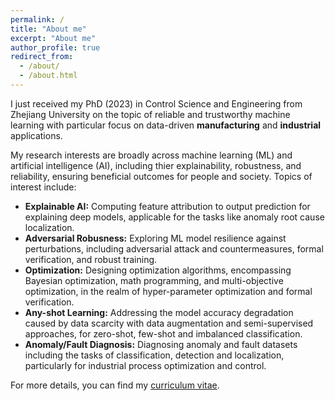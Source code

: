 ```yaml
---
permalink: /
title: "About me"
excerpt: "About me"
author_profile: true
redirect_from: 
  - /about/
  - /about.html
---
```

I just received my PhD (2023) in Control Science and Engineering from Zhejiang University on the topic of reliable and trustworthy machine learning with particular focus on data-driven **manufacturing** and **industrial** applications.

My research interests are broadly across machine learning (ML) and artificial intelligence (AI), including thier explainability, robustness, and reliability, ensuring beneficial outcomes for people and society. Topics of interest include:

- **Explainable AI:** Computing feature attribution to output prediction for explaining deep models, applicable for the tasks like anomaly root cause localization.
- **Adversarial Robusness:** Exploring ML model resilience against perturbations, including adversarial attack and countermeasures, formal verification, and robust training.
- **Optimization:** Designing optimization algorithms, encompassing Bayesian optimization, math programming, and multi-objective optimization, in the realm of hyper-parameter optimization and formal verification.
- **Any-shot Learning:** Addressing the model accuracy degradation caused by data scarcity with data augmentation and semi-supervised approaches, for zero-shot, few-shot and imbalanced classification.
- **Anomaly/Fault Diagnosis:** Diagnosing anomaly and fault datasets including the tasks of classification, detection and localization, particularly for industrial process optimization and control.

For more details, you can find my [curriculum vitae](../assets/Curriculum_Vitae.pdf).
